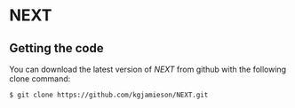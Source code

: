 # NEXT

## Getting the code

You can download the latest version of *NEXT* from github with the following clone command:

```
$ git clone https://github.com/kgjamieson/NEXT.git
```
